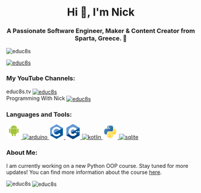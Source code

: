 <h1 align="center">Hi 👋, I'm Nick</h1>
<h3 align="center">A Passionate Software Engineer, Maker & Content Creator from Sparta, Greece. 🚀</h3>

<p align="left"> <img src="https://komarev.com/ghpvc/?username=educ8s&label=Profile%20views&color=0e75b6&style=flat" alt="educ8s" /> </p>

<p align="left"> <a href="https://github.com/ryo-ma/github-profile-trophy"><img src="https://github-profile-trophy.vercel.app/?username=educ8s" alt="educ8s" /></a> </p>

<h3 align="left">My YouTube Channels:</h3>
<p align="left">
educ8s.tv <a href="https://www.youtube.com/c/educ8s" target="blank"><img align="center" src="https://raw.githubusercontent.com/rahuldkjain/github-profile-readme-generator/master/src/images/icons/Social/youtube.svg" alt="educ8s" height="30" width="40" /></a><br>Programming With Nick <a href="https://studio.youtube.com/channel/UC3ivOTE5EgpmF2DHLBmWIWg" target="blank"><img align="center" src="https://raw.githubusercontent.com/rahuldkjain/github-profile-readme-generator/master/src/images/icons/Social/youtube.svg" alt="educ8s" height="30" width="40" /></a>
</p>

<h3 align="left">Languages and Tools:</h3>
<p align="left"> <a href="https://developer.android.com" target="_blank" rel="noreferrer"> <img src="https://raw.githubusercontent.com/devicons/devicon/master/icons/android/android-original-wordmark.svg" alt="android" width="40" height="40"/> </a> <a href="https://www.arduino.cc/" target="_blank" rel="noreferrer"> <img src="https://cdn.worldvectorlogo.com/logos/arduino-1.svg" alt="arduino" width="40" height="40"/> </a> <a href="https://www.cprogramming.com/" target="_blank" rel="noreferrer"> <img src="https://raw.githubusercontent.com/devicons/devicon/master/icons/c/c-original.svg" alt="c" width="40" height="40"/> </a> <a href="https://www.w3schools.com/cpp/" target="_blank" rel="noreferrer"> <img src="https://raw.githubusercontent.com/devicons/devicon/master/icons/cplusplus/cplusplus-original.svg" alt="cplusplus" width="40" height="40"/> </a> <a href="https://kotlinlang.org" target="_blank" rel="noreferrer"> <img src="https://www.vectorlogo.zone/logos/kotlinlang/kotlinlang-icon.svg" alt="kotlin" width="40" height="40"/> </a> <a href="https://www.python.org" target="_blank" rel="noreferrer"> <img src="https://raw.githubusercontent.com/devicons/devicon/master/icons/python/python-original.svg" alt="python" width="40" height="40"/> </a> <a href="https://www.sqlite.org/" target="_blank" rel="noreferrer"> <img src="https://www.vectorlogo.zone/logos/sqlite/sqlite-icon.svg" alt="sqlite" width="40" height="40"/> </a> </p>

<h3 align="left">About Me:</h3>
<p align="left">I am currently working on a new Python OOP course. Stay tuned for more updates! You can find more information about the course <a href="https://www.programmingwithnick.com/course/">here</a>.</p>

<p><img align="left" src="https://github-readme-stats.vercel.app/api/top-langs?username=educ8s&show_icons=true&locale=en&layout=compact" alt="educ8s" /></p>

<p>&nbsp;<img align="center" src="https://github-readme-stats.vercel.app/api?username=educ8s&show_icons=true&locale=en" alt="educ8s" /></p>
